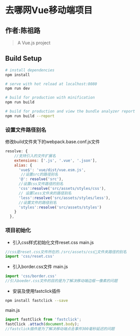 # 去哪网Vue移动端项目

## 作者:陈祖路

> A Vue.js project

## Build Setup

``` bash
# install dependencies
npm install

# serve with hot reload at localhost:8080
npm run dev

# build for production with minification
npm run build

# build for production and view the bundle analyzer report
npm run build --report
```
### 设置文件路径别名
修改build文件夹下的webpack.base.conf.js文件
```js
resolve: {
    //支持引入的文件扩展名
    extensions: ['.js', '.vue', '.json'],
    alias: {
      'vue$': 'vue/dist/vue.esm.js',
       //设置src的路径别名   
      '@': resolve('src'),
      //设置css文件路径的别名
      'css':resolve('src/assets/styles/css'),
      // 设置less文件夹的路径别名
      'less':resolve('src/assets/styles/less'),
      //设置文件的路径别名
      'styles':resolve('src/assets/styles')
    }
  },
```
### 项目初始化
* 引入css样式初始化文件reset.css
main.js
```js
//css是reset.css文件所在的./src/assets/css文件夹路径的别名
import 'css/reset.css'
```
* 引入border.css文件
main.js
```js
import 'css/border.css'
//引入boeder.css文件的目的是为了解决移动端边框一像素的问题
```
* 安装及使用fastclick插件
```bash
npm install fastclick --save
```
main.js
```js
import fastClick from 'fastclick';
fastClick .attach(document.body);
//fastclick插件是为了解决移动端点击事件300毫秒延迟的问题
```


